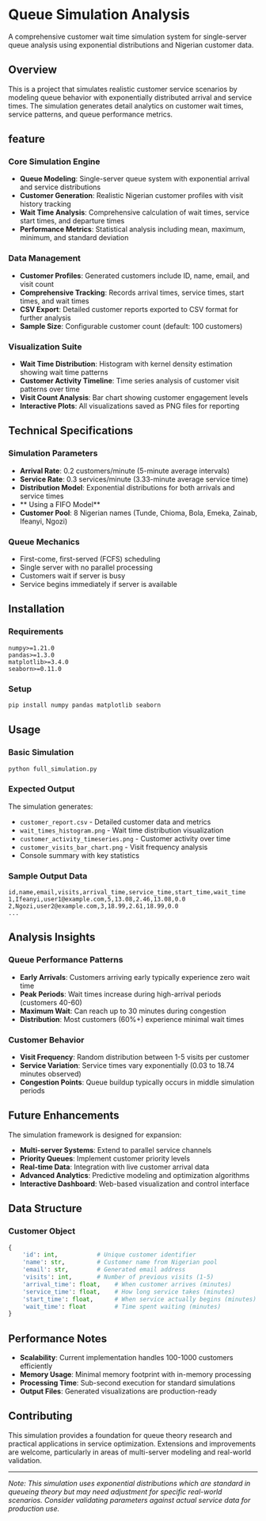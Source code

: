 # Queue Simulation Analysis

A comprehensive customer wait time simulation system for single-server queue analysis using exponential distributions and Nigerian customer data.

## Overview

This is a project that simulates realistic customer service scenarios by modeling queue behavior with exponentially distributed arrival and service times. The simulation generates detail analytics on customer wait times, service patterns, and queue performance metrics.

## feature

### Core Simulation Engine
- **Queue Modeling**: Single-server queue system with exponential arrival and service distributions
- **Customer Generation**: Realistic Nigerian customer profiles with visit history tracking
- **Wait Time Analysis**: Comprehensive calculation of wait times, service start times, and departure times
- **Performance Metrics**: Statistical analysis including mean, maximum, minimum, and standard deviation

### Data Management
- **Customer Profiles**: Generated customers include ID, name, email, and visit count
- **Comprehensive Tracking**: Records arrival times, service times, start times, and wait times
- **CSV Export**: Detailed customer reports exported to CSV format for further analysis
- **Sample Size**: Configurable customer count (default: 100 customers)

### Visualization Suite
- **Wait Time Distribution**: Histogram with kernel density estimation showing wait time patterns
- **Customer Activity Timeline**: Time series analysis of customer visit patterns over time
- **Visit Count Analysis**: Bar chart showing customer engagement levels
- **Interactive Plots**: All visualizations saved as PNG files for reporting

## Technical Specifications

### Simulation Parameters
- **Arrival Rate**: 0.2 customers/minute (5-minute average intervals)
- **Service Rate**: 0.3 services/minute (3.33-minute average service time)
- **Distribution Model**: Exponential distributions for both arrivals and service times
- ** Using a FIFO Model**
- **Customer Pool**: 8 Nigerian names (Tunde, Chioma, Bola, Emeka, Zainab, Ifeanyi, Ngozi)

### Queue Mechanics
- First-come, first-served (FCFS) scheduling
- Single server with no parallel processing
- Customers wait if server is busy
- Service begins immediately if server is available

## Installation

### Requirements
```
numpy>=1.21.0
pandas>=1.3.0
matplotlib>=3.4.0
seaborn>=0.11.0
```

### Setup
```bash
pip install numpy pandas matplotlib seaborn
```

## Usage

### Basic Simulation
```bash
python full_simulation.py
```

### Expected Output
The simulation generates:
- `customer_report.csv` - Detailed customer data and metrics
- `wait_times_histogram.png` - Wait time distribution visualization
- `customer_activity_timeseries.png` - Customer activity over time
- `customer_visits_bar_chart.png` - Visit frequency analysis
- Console summary with key statistics

### Sample Output Data
```csv
id,name,email,visits,arrival_time,service_time,start_time,wait_time
1,Ifeanyi,user1@example.com,5,13.08,2.46,13.08,0.0
2,Ngozi,user2@example.com,3,18.99,2.61,18.99,0.0
...
```

## Analysis Insights

### Queue Performance Patterns
- **Early Arrivals**: Customers arriving early typically experience zero wait time
- **Peak Periods**: Wait times increase during high-arrival periods (customers 40-60)
- **Maximum Wait**: Can reach up to 30 minutes during congestion
- **Distribution**: Most customers (60%+) experience minimal wait times

### Customer Behavior
- **Visit Frequency**: Random distribution between 1-5 visits per customer
- **Service Variation**: Service times vary exponentially (0.03 to 18.74 minutes observed)
- **Congestion Points**: Queue buildup typically occurs in middle simulation periods

## Future Enhancements

The simulation framework is designed for expansion:
- **Multi-server Systems**: Extend to parallel service channels
- **Priority Queues**: Implement customer priority levels
- **Real-time Data**: Integration with live customer arrival data
- **Advanced Analytics**: Predictive modeling and optimization algorithms
- **Interactive Dashboard**: Web-based visualization and control interface

## Data Structure

### Customer Object
```python
{
    'id': int,           # Unique customer identifier
    'name': str,         # Customer name from Nigerian pool
    'email': str,        # Generated email address
    'visits': int,       # Number of previous visits (1-5)
    'arrival_time': float,    # When customer arrives (minutes)
    'service_time': float,    # How long service takes (minutes)
    'start_time': float,      # When service actually begins (minutes)
    'wait_time': float        # Time spent waiting (minutes)
}
```

## Performance Notes

- **Scalability**: Current implementation handles 100-1000 customers efficiently
- **Memory Usage**: Minimal memory footprint with in-memory processing
- **Processing Time**: Sub-second execution for standard simulations
- **Output Files**: Generated visualizations are production-ready

## Contributing

This simulation provides a foundation for queue theory research and practical applications in service optimization. Extensions and improvements are welcome, particularly in areas of multi-server modeling and real-world validation.

---


*Note: This simulation uses exponential distributions which are standard in queueing theory but may need adjustment for specific real-world scenarios. Consider validating parameters against actual service data for production use.*



